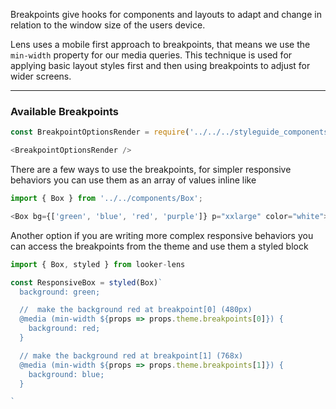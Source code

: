 Breakpoints give hooks for components and layouts to adapt and change in relation to the window size of the users device.

Lens uses a mobile first approach to breakpoints, that means we use the `min-width` property for our media queries. This technique is used for applying basic layout styles first and then using breakpoints to adjust for wider screens.

***

### Available Breakpoints


```js noeditor
const BreakpointOptionsRender = require('../../../styleguide_components/BreakpointTable').BreakpointOptionsRender;

<BreakpointOptionsRender />
```

There are a few ways to use the breakpoints, for simpler responsive behaviors you can use them as an array of values inline like

```js
import { Box } from '../../components/Box';

<Box bg={['green', 'blue', 'red', 'purple']} p="xxlarge" color="white">My background changes color as you resize the window</Box>
```

Another option if you are writing more complex responsive behaviors you can access the breakpoints from the theme and use them a styled block

```typescript jsx
import { Box, styled } from looker-lens

const ResponsiveBox = styled(Box)`
  background: green;

  //  make the background red at breakpoint[0] (480px)
  @media (min-width ${props => props.theme.breakpoints[0]}) {
    background: red;
  }

  // make the background red at breakpoint[1] (768x)
  @media (min-width ${props => props.theme.breakpoints[1]}) {
    background: blue;
  }

`
```


